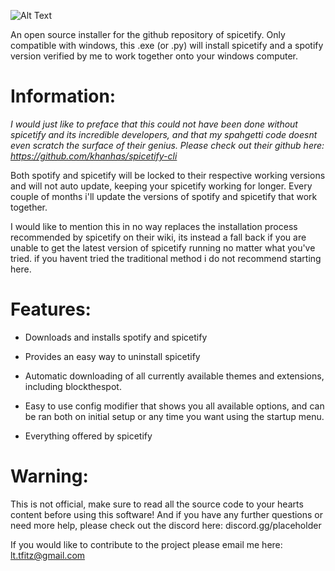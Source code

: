 ![Alt Text](https://i.ibb.co/TPVYWJY/68747470733a2f2f692e696d6775722e636f6d2f6977634c4954512e706e67.png)

An open source installer for the github repository of spicetify. Only compatible with windows, this .exe (or .py) will install spicetify and a spotify version verified by me to work together onto your windows computer. 

# **Information:**
*I would just like to preface that this could not have been done without spicetify and its incredible developers, and that my spahgetti code doesnt even scratch the surface of their genius. Please check out their github here: https://github.com/khanhas/spicetify-cli*

Both spotify and spicetify will be locked to their respective working versions and will not auto update, keeping your spicetify working for longer. Every couple of months i'll update the versions of spotify and spicetify that work together.

I would like to mention this in no way replaces the installation process recommended by spicetify on their wiki, its instead a fall back if you are unable to get the latest version of spicetify running no matter what you've tried. if you havent tried the traditional method i do not recommend starting here.

# **Features:**
* Downloads and installs spotify and spicetify

* Provides an easy way to uninstall spicetify

* Automatic downloading of all currently available themes and extensions, including blockthespot.

* Easy to use config modifier that shows you all available options, and can be ran both on initial setup or any time you want using the startup menu.

* Everything offered by spicetify

# **Warning:**
This is not official, make sure to read all the source code to your hearts content before using this software! And if you have any further questions or need more help, please check out the discord here: discord.gg/placeholder

If you would like to contribute to the project please email me here: lt.tfitz@gmail.com

